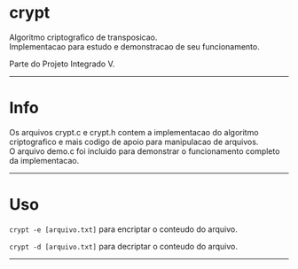 # crypt

Algoritmo criptografico de transposicao.  
Implementacao para estudo e demonstracao de seu funcionamento.

Parte do Projeto Integrado V.

---------------------------

# Info

Os arquivos crypt.c e crypt.h contem a implementacao do algoritmo criptografico
e mais codigo de apoio para manipulacao de arquivos.  
O arquivo demo.c foi incluido para demonstrar o funcionamento completo da
implementacao.

---------------------------

# Uso

`crypt -e [arquivo.txt]` para encriptar o conteudo do arquivo.

`crypt -d [arquivo.txt]` para decriptar o conteudo do arquivo.

---------------------------
